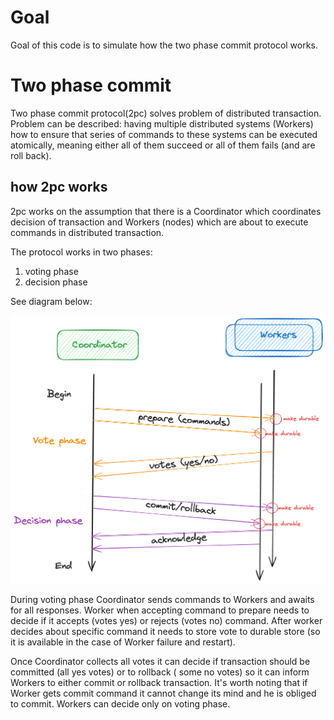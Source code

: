 # Goal

Goal of this code is to simulate how the two phase commit protocol works.

# Two phase commit

Two phase commit protocol(2pc) solves problem of distributed transaction. Problem can be described: 
having multiple distributed systems (Workers) how to ensure that series of commands to these systems can be executed
atomically, meaning either all of them succeed or all of them fails (and are roll back).

## how 2pc works

2pc works on the assumption that there is a Coordinator which coordinates decision of transaction and Workers (nodes)
which are about to execute commands in distributed transaction.

The protocol works in two phases:
1. voting phase
2. decision phase

See diagram below:

![](2pc_diagram.png)

During voting phase Coordinator sends commands to Workers and awaits for all responses. Worker when accepting 
command to prepare needs to decide if it accepts (votes yes) or rejects (votes no) command. After worker decides about
specific command it needs to store vote to durable store (so it is available in the case of Worker failure and restart).

Once Coordinator collects all votes it can decide if transaction should be committed (all yes votes) or to rollback (
some no votes) so it can inform Workers to either commit or rollback transaction. It's worth noting that if Worker gets
commit command it cannot change its mind and he is obliged to commit. Workers can decide only on voting phase.
